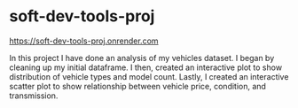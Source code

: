 # soft-dev-tools-proj
https://soft-dev-tools-proj.onrender.com

In this project I have done an analysis of my vehicles dataset. I began by cleaning up my initial dataframe. I then, created an interactive plot to show distribution of vehicle types and model count. Lastly, I created an interactive scatter plot to show relationship between vehicle price, condition, and transmission. 